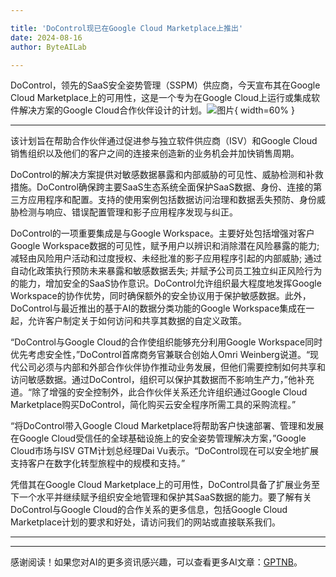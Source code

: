 ```yaml
---

title: 'DoControl现已在Google Cloud Marketplace上推出'
date: 2024-08-16
author: ByteAILab

---
```


DoControl，领先的SaaS安全姿势管理（SSPM）供应商，今天宣布其在Google Cloud Marketplace上的可用性，这是一个专为在Google Cloud上运行或集成软件解决方案的Google Cloud合作伙伴设计的计划。![图片](https://ai-techpark.com/wp-content/uploads/2024/08/DoControl-Now-960x540.jpg){ width=60% }

---
该计划旨在帮助合作伙伴通过促进参与独立软件供应商（ISV）和Google Cloud销售组织以及他们的客户之间的连接来创造新的业务机会并加快销售周期。

DoControl的解决方案提供对敏感数据暴露和内部威胁的可见性、威胁检测和补救措施。DoControl确保跨主要SaaS生态系统全面保护SaaS数据、身份、连接的第三方应用程序和配置。支持的使用案例包括数据访问治理和数据丢失预防、身份威胁检测与响应、错误配置管理和影子应用程序发现与纠正。

DoControl的一项重要集成是与Google Workspace。主要好处包括增强对客户Google Workspace数据的可见性，赋予用户以辨识和消除潜在风险暴露的能力; 减轻由风险用户活动和过度授权、未经批准的影子应用程序引起的内部威胁; 通过自动化政策执行预防未来暴露和敏感数据丢失; 并赋予公司员工独立纠正风险行为的能力，增加安全的SaaS协作意识。DoControl允许组织最大程度地发挥Google Workspace的协作优势，同时确保额外的安全协议用于保护敏感数据。此外，DoControl与最近推出的基于AI的数据分类功能的Google Workspace集成在一起，允许客户制定关于如何访问和共享其数据的自定义政策。

“DoControl与Google Cloud的合作使组织能够充分利用Google Workspace同时优先考虑安全性，”DoControl首席商务官兼联合创始人Omri Weinberg说道。“现代公司必须与内部和外部合作伙伴协作推动业务发展，但他们需要控制如何共享和访问敏感数据。通过DoControl，组织可以保护其数据而不影响生产力，”他补充道。“除了增强的安全控制外，此合作伙伴关系还允许组织通过Google Cloud Marketplace购买DoControl，简化购买云安全程序所需工具的采购流程。”

“将DoControl带入Google Cloud Marketplace将帮助客户快速部署、管理和发展在Google Cloud受信任的全球基础设施上的安全姿势管理解决方案，”Google Cloud市场与ISV GTM计划总经理Dai Vu表示。“DoControl现在可以安全地扩展支持客户在数字化转型旅程中的规模和支持。”

凭借其在Google Cloud Marketplace上的可用性，DoControl具备了扩展业务至下一个水平并继续赋予组织安全地管理和保护其SaaS数据的能力。要了解有关DoControl与Google Cloud的合作关系的更多信息，包括Google Cloud Marketplace计划的要求和好处，请访问我们的网站或直接联系我们。  

---
---
感谢阅读！如果您对AI的更多资讯感兴趣，可以查看更多AI文章：[GPTNB](https://gptnb.com)。
